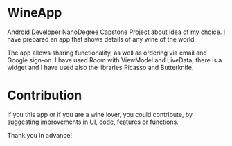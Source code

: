 # WineApp
Android Developer NanoDegree Capstone Project about idea of my choice. I have prepared an app that shows details of any wine of the world.

The app allows sharing functionality, as well as ordering via email and Google sign-on. I have used Room with ViewModel and LiveData; there is a widget and I have used also the libraries Picasso and Butterknife.

# Contribution

If you this app or if you are a wine lover, you could contribute, by suggesting improvements in UI, code, features or functions.

Thank you in advance!
